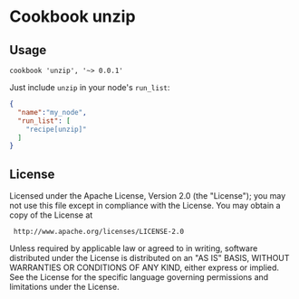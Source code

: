 # Cookbook unzip

## Usage

    cookbook 'unzip', '~> 0.0.1'

Just include `unzip` in your node's `run_list`:

```json
{
  "name":"my_node",
  "run_list": [
    "recipe[unzip]"
  ]
}
```

License
-------------------
Licensed under the Apache License, Version 2.0 (the "License"); you may not use
this file except in compliance with the License.  You may obtain a copy of the
License at

     http://www.apache.org/licenses/LICENSE-2.0

Unless required by applicable law or agreed to in writing, software distributed
under the License is distributed on an "AS IS" BASIS, WITHOUT WARRANTIES OR
CONDITIONS OF ANY KIND, either express or implied.  See the License for the
specific language governing permissions and limitations under the License.
